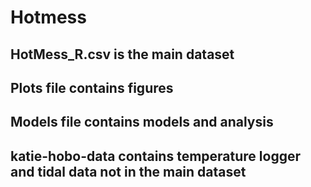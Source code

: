# Hotmess
## HotMess_R.csv is the main dataset
## Plots file contains figures
## Models file contains models and analysis
## katie-hobo-data contains temperature logger and tidal data not in the main dataset
